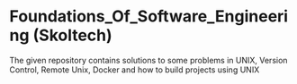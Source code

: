# Foundations_Of_Software_Engineering (Skoltech)
The given repository contains solutions to some problems in UNIX, Version Control, Remote Unix, Docker and how to build projects using UNIX
